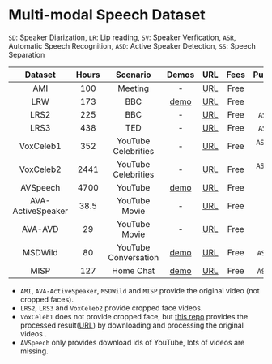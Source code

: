 # Multi-modal Speech Dataset

``SD``: Speaker Diarization, ``LR``: Lip reading, ``SV``: Speaker Verfication, ``ASR``, Automatic Speech Recognition, ``ASD``: Active Speaker Detection, ``SS``: Speech Separation

|   Dataset  |  Hours   |  Scenario   |  Demos   |  URL   | Fees|Purpose|
|:-----:|:-----:|:-----:|:-----:|:-----:|:-----:|:-----:|
|   AMI  |   100  |   Meeting  |   -  | [URL](https://groups.inf.ed.ac.uk/ami/corpus/)   | Free | ``SD`` |
|LRW|173|BBC|[demo](https://www.robots.ox.ac.uk/~vgg/data/lip_reading/visualisation.htm)|[URL](https://www.robots.ox.ac.uk/~vgg/data/lip_reading/lrw1.html)|Free| ``LR``|
|LRS2|225|BBC|-|[URL](https://www.robots.ox.ac.uk/~vgg/data/lip_reading/lrs2.html)|Free|``ASR``,``LR``|
|LRS3|438|TED|-|[URL](https://www.robots.ox.ac.uk/~vgg/data/lip_reading/lrs3.html)|Free|``ASR``,``LR``|
|VoxCeleb1|352|YouTube Celebrities|-|[URL](https://www.robots.ox.ac.uk/~vgg/data/voxceleb/vox1.html)|Free|``ASR``, ``SV``, ``SS``|
|VoxCeleb2|2441|YouTube Celebrities|-|[URL](https://www.robots.ox.ac.uk/~vgg/data/voxceleb/vox2.html)|Free|``ASR``, ``SV``, ``SS``|
|AVSpeech|4700|YouTube|[demo](https://looking-to-listen.github.io/avspeech/explore.html)|[URL](https://looking-to-listen.github.io/avspeech/)|Free| ``SS``|
|AVA-ActiveSpeaker|38.5|YouTube Movie|-|[URL](https://github.com/cvdfoundation/ava-dataset)|Free|``ASD``|
|AVA-AVD|29|YouTube Movie|-|[URL](https://github.com/cvdfoundation/ava-dataset)|Free| ``SD``|
|MSDWild|80|YouTube Conversation|[demo](https://x-lance.github.io/MSDWILD/)|[URL](https://github.com/X-LANCE/MSDWILD)|Free|``ASD``, ``SD``|
|MISP|127|Home Chat|[demo](https://mispchallenge.github.io/mispchallenge2022/overview.html)|[URL](https://mispchallenge.github.io/mispchallenge2022)|Free|``ASR``, ``SD``|


* ``AMI``, ``AVA-ActiveSpeaker``, ``MSDWild`` and ``MISP`` provide the original video (not cropped faces).
* ``LRS2``, ``LRS3`` and ``VoxCeleb2`` provide cropped face videos.
* ``VoxCeleb1`` does not provide cropped face, but [this repo](https://github.com/AliaksandrSiarohin/video-preprocessing) provides the processed result([URL](https://drive.google.com/u/0/uc?id=1VLhAbzbrexqg-nHq8l1AV8oc-Sq-x0kZ)) by downloading and processing the original videos .
* ``AVSpeech`` only provides download ids of YouTube, lots of videos are missing.
